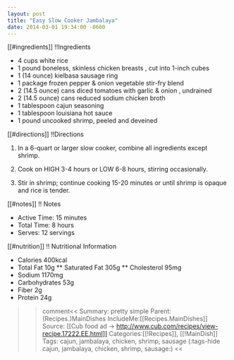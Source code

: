 ```yaml
---
layout: post
title: "Easy Slow Cooker Jambalaya"
date: 2014-03-01 19:34:00 -0600
---
```

[[#ingredients]]
!!Ingredients

* 4 cups white rice
* 1 pound boneless, skinless chicken breasts , cut into 1-inch cubes
* 1 (14 ounce) kielbasa sausage ring
* 1 package frozen pepper & onion vegetable stir-fry blend
* 2 (14.5 ounce) cans diced tomatoes with garlic & onion , undrained
* 2 (14.5 ounce) cans reduced sodium chicken broth
* 1 tablespoon cajun seasoning
* 1 tablespoon louisiana hot sauce
* 1 pound uncooked shrimp, peeled and deveined

[[#directions]]
!!Directions

1.  In a 6-quart or larger slow cooker, combine all ingredients except shrimp.

1.  Cook on HIGH 3-4 hours or LOW 6-8 hours, stirring occasionally.

1.  Stir in shrimp; continue cooking 15-20 minutes or until shrimp is opaque and rice is tender.

[[#notes]]
!! Notes

* Active Time: 15 minutes
* Total Time: 8 hours
* Serves: 12 servings

[[#nutrition]]
!! Nutritional Information

* Calories 400kcal
* Total Fat 10g
** Saturated Fat 305g
** Cholesterol 95mg
* Sodium 1170mg
* Carbohydrates 53g
* Fiber 2g
* Protein 24g

>>comment<<
Summary: pretty simple
Parent:(Recipes.)MainDishes
IncludeMe:[[Recipes.MainDishes]]
Source: [[Cub food ad -> http://www.cub.com/recipes/view-recipe.17222.EE.html]]
Categories:[[!Recipes]], [[!MainDish]]
Tags: cajun, jambalaya, chicken, shrimp, sausage
(:tags-hide cajun, jambalaya, chicken, shrimp, sausage:)
>><<
